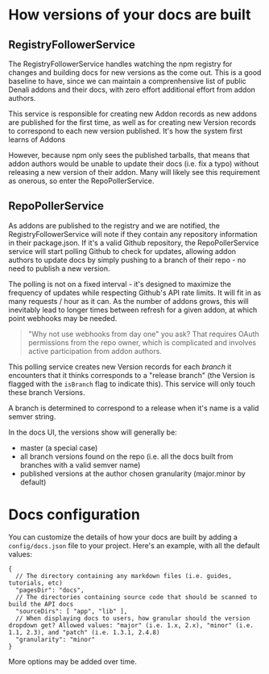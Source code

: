 # How versions of your docs are built

## RegistryFollowerService

The RegistryFollowerService handles watching the npm registry for changes
and building docs for new versions as the come out. This is a good baseline
to have, since we can maintain a comprenhensive list of public Denali addons
and their docs, with zero effort additional effort from addon authors.

This service is responsible for creating new Addon records as new addons are
published for the first time, as well as for creating new Version records to
correspond to each new version published. It's how the system first learns of
Addons

However, because npm only sees the published tarballs, that means that addon
authors would be unable to update their docs (i.e. fix a typo) without
releasing a new version of their addon. Many will likely see this
requirement as onerous, so enter the RepoPollerService.

## RepoPollerService

As addons are published to the registry and we are notified, the
RegistryFollowerService will note if they contain any repository information
in their package.json. If it's a valid Github repository, the
RepoPollerService service will start polling Github to check for updates,
allowing addon authors to update docs by simply pushing to a branch of their
repo - no need to publish a new version.

The polling is not on a fixed interval - it's designed to maximize the
frequency of updates while respecting Github's API rate limits. It will fit
in as many requests / hour as it can. As the number of addons grows, this will
inevitably lead to longer times between refresh for a given addon, at which
point webhooks may be needed.

> "Why not use webhooks from day one" you ask? That requires OAuth permissions
> from the repo owner, which is complicated and involves active participation
> from addon authors.

This polling service creates new Version records for each _branch_ it
encounters that it thinks corresponds to a "release branch" (the Version is
flagged with the `isBranch` flag to indicate this). This service will only
touch these branch Versions.

A branch is determined to correspond to a release when it's name is a valid semver string.

In the docs UI, the versions show will generally be:

  - master (a special case)
  - all branch versions found on the repo (i.e. all the docs built from
    branches with a valid semver name)
  - published versions at the author chosen granularity (major.minor by
    default)

# Docs configuration

You can customize the details of how your docs are built by adding a
`config/docs.json` file to your project. Here's an example, with all
the default values:

```
{
  // The directory containing any markdown files (i.e. guides, tutorials, etc)
  "pagesDir": "docs",
  // The directories containing source code that should be scanned to build the API docs
  "sourceDirs": [ "app", "lib" ],
  // When displaying docs to users, how granular should the version dropdown get? Allowed values: "major" (i.e. 1.x, 2.x), "minor" (i.e. 1.1, 2.3), and "patch" (i.e. 1.3.1, 2.4.8)
  "granularity": "minor"
}
```

More options may be added over time.